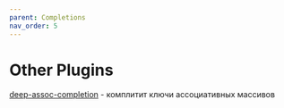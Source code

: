 ```yaml
---
parent: Completions
nav_order: 5
---
```


# Other Plugins
[deep-assoc-completion](https://plugins.jetbrains.com/plugin/9927-deep-assoc-completion) - комплитит ключи ассоциативных массивов
